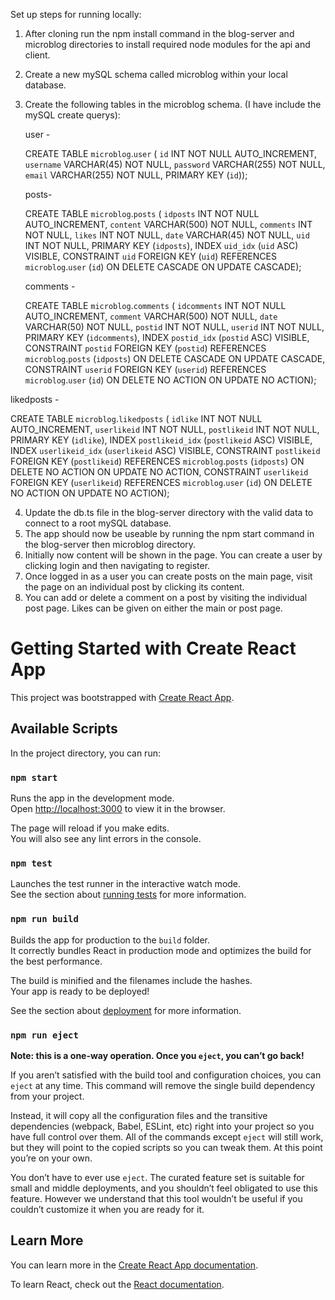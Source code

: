Set up steps for running locally:
1. After cloning run the npm install command in the blog-server and microblog directories to install required node modules for the api and client.
2. Create a new mySQL schema called microblog within your local database.
3. Create the following tables in the microblog schema. (I have include the mySQL create querys):

   user -

   CREATE TABLE `microblog`.`user` (
  `id` INT NOT NULL AUTO_INCREMENT,
  `username` VARCHAR(45) NOT NULL,
  `password` VARCHAR(255) NOT NULL,
  `email` VARCHAR(255) NOT NULL,
  PRIMARY KEY (`id`));


   posts-
   
   CREATE TABLE `microblog`.`posts` (
  `idposts` INT NOT NULL AUTO_INCREMENT,
  `content` VARCHAR(500) NOT NULL,
  `comments` INT NOT NULL,
  `likes` INT NOT NULL,
  `date` VARCHAR(45) NOT NULL,
  `uid` INT NOT NULL,
  PRIMARY KEY (`idposts`),
  INDEX `uid_idx` (`uid` ASC) VISIBLE,
  CONSTRAINT `uid`
    FOREIGN KEY (`uid`)
    REFERENCES `microblog`.`user` (`id`)
    ON DELETE CASCADE
    ON UPDATE CASCADE);
    
   comments -
   
   CREATE TABLE `microblog`.`comments` (
  `idcomments` INT NOT NULL AUTO_INCREMENT,
  `comment` VARCHAR(500) NOT NULL,
  `date` VARCHAR(50) NOT NULL,
  `postid` INT NOT NULL,
  `userid` INT NOT NULL,
  PRIMARY KEY (`idcomments`),
  INDEX `postid_idx` (`postid` ASC) VISIBLE,
  CONSTRAINT `postid`
    FOREIGN KEY (`postid`)
    REFERENCES `microblog`.`posts` (`idposts`)
    ON DELETE CASCADE
    ON UPDATE CASCADE,
  CONSTRAINT `userid`
    FOREIGN KEY (`userid`)
    REFERENCES `microblog`.`user` (`id`)
    ON DELETE NO ACTION
    ON UPDATE NO ACTION);

  likedposts -
  
  CREATE TABLE `microblog`.`likedposts` (
  `idlike` INT NOT NULL AUTO_INCREMENT,
  `userlikeid` INT NOT NULL,
  `postlikeid` INT NOT NULL,
  PRIMARY KEY (`idlike`),
  INDEX `postlikeid_idx` (`postlikeid` ASC) VISIBLE,
  INDEX `userlikeid_idx` (`userlikeid` ASC) VISIBLE,
  CONSTRAINT `postlikeid`
    FOREIGN KEY (`postlikeid`)
    REFERENCES `microblog`.`posts` (`idposts`)
    ON DELETE NO ACTION
    ON UPDATE NO ACTION,
  CONSTRAINT `userlikeid`
    FOREIGN KEY (`userlikeid`)
    REFERENCES `microblog`.`user` (`id`)
    ON DELETE NO ACTION
    ON UPDATE NO ACTION);
    
4. Update the db.ts file in the blog-server directory with the valid data to connect to a root mySQL database.
5. The app should now be useable by running the npm start command in the blog-server then microblog directory.
6. Initially now content will be shown in the page. You can create a user by clicking login and then navigating to register.
7. Once logged in as a user you can create posts on the main page, visit the page on an individual post by clicking its content.
8. You can add or delete a comment on a post by visiting the individual post page. Likes can be given on either the main or post page.




# Getting Started with Create React App

This project was bootstrapped with [Create React App](https://github.com/facebook/create-react-app).

## Available Scripts

In the project directory, you can run:

### `npm start`

Runs the app in the development mode.\
Open [http://localhost:3000](http://localhost:3000) to view it in the browser.

The page will reload if you make edits.\
You will also see any lint errors in the console.

### `npm test`

Launches the test runner in the interactive watch mode.\
See the section about [running tests](https://facebook.github.io/create-react-app/docs/running-tests) for more information.

### `npm run build`

Builds the app for production to the `build` folder.\
It correctly bundles React in production mode and optimizes the build for the best performance.

The build is minified and the filenames include the hashes.\
Your app is ready to be deployed!

See the section about [deployment](https://facebook.github.io/create-react-app/docs/deployment) for more information.

### `npm run eject`

**Note: this is a one-way operation. Once you `eject`, you can’t go back!**

If you aren’t satisfied with the build tool and configuration choices, you can `eject` at any time. This command will remove the single build dependency from your project.

Instead, it will copy all the configuration files and the transitive dependencies (webpack, Babel, ESLint, etc) right into your project so you have full control over them. All of the commands except `eject` will still work, but they will point to the copied scripts so you can tweak them. At this point you’re on your own.

You don’t have to ever use `eject`. The curated feature set is suitable for small and middle deployments, and you shouldn’t feel obligated to use this feature. However we understand that this tool wouldn’t be useful if you couldn’t customize it when you are ready for it.

## Learn More

You can learn more in the [Create React App documentation](https://facebook.github.io/create-react-app/docs/getting-started).

To learn React, check out the [React documentation](https://reactjs.org/).
